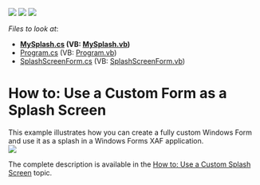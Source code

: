 <!-- default badges list -->
![](https://img.shields.io/endpoint?url=https://codecentral.devexpress.com/api/v1/VersionRange/128594091/13.1.4%2B)
[![](https://img.shields.io/badge/Open_in_DevExpress_Support_Center-FF7200?style=flat-square&logo=DevExpress&logoColor=white)](https://supportcenter.devexpress.com/ticket/details/E4646)
[![](https://img.shields.io/badge/📖_How_to_use_DevExpress_Examples-e9f6fc?style=flat-square)](https://docs.devexpress.com/GeneralInformation/403183)
<!-- default badges end -->
<!-- default file list -->
*Files to look at*:

* **[MySplash.cs](./CS/CustomSplashForm.Win/MySplash.cs) (VB: [MySplash.vb](./VB/CustomSplashForm.Win/MySplash.vb))**
* [Program.cs](./CS/CustomSplashForm.Win/Program.cs) (VB: [Program.vb](./VB/CustomSplashForm.Win/Program.vb))
* [SplashScreenForm.cs](./CS/CustomSplashForm.Win/SplashScreenForm.cs) (VB: [SplashScreenForm.vb](./VB/CustomSplashForm.Win/SplashScreenForm.vb))
<!-- default file list end -->
# How to: Use a Custom Form as a Splash Screen


<p>This example illustrates how you can create a fully custom Windows Form and use it as a splash in a Windows Forms XAF application.<br />
<img src="https://raw.githubusercontent.com/DevExpress-Examples/how-to-use-a-custom-form-as-a-splash-screen-e4646/13.1.4+/media/f3a12009-883c-4ffc-bfc1-68bc32900ced.png"></p><p>The complete description is available in the <a href="http://help.devexpress.com/#Xaf/CustomDocument2680">How to: Use a Custom Splash Screen</a> topic.</p>

<br/>


